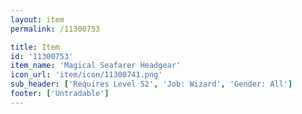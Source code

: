 ```yaml
---
layout: item
permalink: /11300753

title: Item
id: '11300753'
item_name: 'Magical Seafarer Headgear'
icon_url: 'item/icon/11300741.png'
sub_header: ['Requires Level 52', 'Job: Wizard', 'Gender: All']
footer: ['Untradable']
---
```

